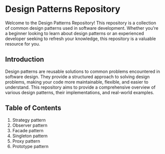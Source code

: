 # Design Patterns Repository

Welcome to the Design Patterns Repository! This repository is a collection of common design patterns used in software development. Whether you're a beginner looking to learn about design patterns or an experienced developer seeking to refresh your knowledge, this repository is a valuable resource for you.

## Introduction

Design patterns are reusable solutions to common problems encountered in software design. They provide a structured approach to solving design problems, making your code more maintainable, flexible, and easier to understand. This repository aims to provide a comprehensive overview of various design patterns, their implementations, and real-world examples.


## Table of Contents

1. Strategy pattern
2. Observer pattern
3. Facade pattern
4. Singleton pattern
5. Proxy pattern
6. Prototype pattern
